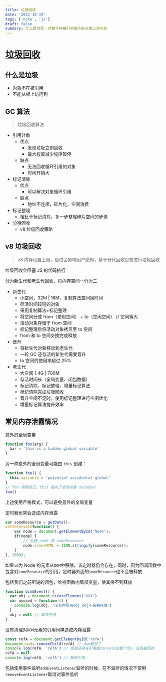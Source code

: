 ```yaml
---
title: 垃圾回收
date: '2022-10-19'
tags: ['note', 'js']
draft: false
summary: 什么是垃圾：对象不在被引用或不能从根上访问到
---
```


<TOCInline toc={props.toc} asDisclosure toHeading={3} />

# [垃圾回收](https://www.bilibili.com/video/BV1sy4y137Nh?p=1)

## 什么是垃圾

- 对象不在被引用
- 不能从根上访问到

## GC 算法

> 垃圾回收算法

- 引用计数
  - 优点
    - 发现垃圾立即回收
    - 最大程度减少程序暂停
  - 缺点
    - 无法回收循环引用的对象
    - 时间开销大
- 标记清除
  - 优点
    - 可以解决对象循环引用
  - 缺点
    - 地址不连续，碎片化，空间浪费
- 标记整理
  - 相比于标记清除，多一步整理碎片空间的步骤
- 分待回收
  - v8 垃圾回收策略

## v8 垃圾回收

> v8 内存设置上限，超过会影响用户感知，基于分代回收思想进行垃圾回收

垃圾回收会阻塞 JS 的代码执行

分为新生代和老生代回收，将内存空间一分为二

- 新生代
  - 小空间，32M | 16M，复制算法空间换时间
  - 存活时间较短的对象
  - 采用复制算法+标记整理
  - 将空间分成 from（使用空间） + to（空闲空间） // 空间等大
  - 活动对象存储于 from 空间
  - 标记整理后将活动对象拷贝至 to 空间
  - from 和 to 空间交换完成释放
- 晋升
  - 将新生代对象移动到老生代
  - 一轮 GC 还存活的新生代需要晋升
  - to 空间的使用率超过 25%
- 老生代
  - 大空间 1.4G | 700M
  - 存活时间长（全局变量、闭包数据）
  - 标记清除、标记整理、增量标记算法
  - 标记清除完成垃圾回收
  - 晋升空间不足时，使用标记整理进行空间优化
  - 增量标记算法提升效率

## 常见内存泄露情况

意外的全局变量

```js
function foo(arg) {
  bar = 'this is a hidden global variable'
}
```

另一种意外的全局变量可能由 `this` 创建：

```js
function foo() {
  this.variable = 'potential accidental global'
}
// foo 调用自己，this 指向了全局对象（window）
foo()
```

上述使用严格模式，可以避免意外的全局变量

定时器也常会造成内存泄露

```js
var someResource = getData();
setInterval(function() {
    var node = document.getElementById('Node');
    if(node) {
        // 处理 node 和 someResource
        node.innerHTML = JSON.stringify(someResource));
    }
}, 1000);
```

如果`id`为 Node 的元素从`DOM`中移除，该定时器仍会存在，同时，因为回调函数中包含对`someResource`的引用，定时器外面的`someResource`也不会被释放

包括我们之前所说的闭包，维持函数内局部变量，使其得不到释放

```js
function bindEvent() {
  var obj = document.createElement('XXX')
  var unused = function () {
    console.log(obj, '闭包内引用obj obj不会被释放')
  }
  obj = null // 解决方法
}
```

没有清理对`DOM`元素的引用同样造成内存泄露

```js
const refA = document.getElementById('refA')
document.body.removeChild(refA) // dom删除了
console.log(refA, 'refA') // 但是还存在引用能console出整个div 没有被回收
refA = null
console.log(refA, 'refA') // 解除引用
```

包括使用事件监听`addEventListener`监听的时候，在不监听的情况下使用`removeEventListener`取消对事件监听
